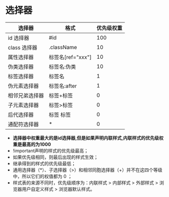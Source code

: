 # 选择器

| 选择器         | 格式              | 优先级权重 |
| -------------- | ----------------- | ---------- |
| id 选择器      | #id               | 100        |
| class 选择器   | .className        | 10         |
| 属性选择器     | 标签名[ref="xxx"] | 10         |
| 伪类选择器     | 标签名:伪类       | 10         |
| 标签选择器     | 标签名            | 1          |
| 伪元素选择器   | 标签名:after      | 1          |
| 相邻兄弟选择器 | 标签+标签         | 0          |
| 子元素选择器   | 标签>标签         | 0          |
| 后代选择器     | 标签 标签         | 0          |
| 通配符选择器   | \*                | 0          |
- **选择器中权重最大的是id选择器,但是如果声明内联样式,内联样式的优先级权重是最高的为1000**
- !important声明的样式的优先级最高；
- 如果优先级相同，则最后出现的样式生效；
- 继承得到的样式的优先级最低；
- 通用选择器（*）、子选择器（>）和相邻同胞选择器（+）并不在这四个等级中，所以它们的权值都为 0 ；
- 样式表的来源不同时，优先级顺序为：内联样式 > 内部样式 > 外部样式 > 浏览器用户自定义样式 > 浏览器默认样式。
